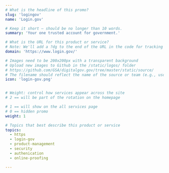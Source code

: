 ```yaml
---
# What is the headline of this promo?
slug: 'logingov'
name: 'Login.gov'

# Keep it short — should be no longer than 10 words.
summary: 'Your one trusted account for government.'

# What is the URL for this product or service?
# Note: We'll add a ?dg to the end of the URL in the code for tracking purposes
domain: 'https://www.login.gov/'

# Images need to be 200x200px with a transparent background
# Upload new images to Github in the /static/logos/ folder
# https://github.com/GSA/digitalgov.gov/tree/master/static/source/
# The filename should reflect the name of the source or team (e.g., usds-logo.png)
icon: 'login-gov.png'


# Weight: control how services appear across the site
# 2 == will be part of the rotation on the homepage

# 1 == will show on the all services page
# 0 == hidden promo
weight: 1

# Topics that best describe this product or service
topics:
  - https
  - login-gov
  - product-management
  - security
  - authenication
  - online-proofing

---
```

